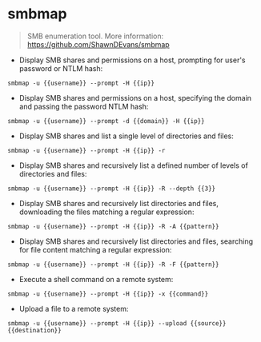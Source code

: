# smbmap

> SMB enumeration tool.
> More information: <https://github.com/ShawnDEvans/smbmap>

- Display SMB shares and permissions on a host, prompting for user's password or NTLM hash:

`smbmap -u {{username}} --prompt -H {{ip}}`

- Display SMB shares and permissions on a host, specifying the domain and passing the password NTLM hash:

`smbmap -u {{username}} --prompt -d {{domain}} -H {{ip}}`

- Display SMB shares and list a single level of directories and files:

`smbmap -u {{username}} --prompt -H {{ip}} -r`

- Display SMB shares and recursively list a defined number of levels of directories and files:

`smbmap -u {{username}} --prompt -H {{ip}} -R --depth {{3}}`

- Display SMB shares and recursively list directories and files, downloading the files matching a regular expression:

`smbmap -u {{username}} --prompt -H {{ip}} -R -A {{pattern}}`

- Display SMB shares and recursively list directories and files, searching for file content matching a regular expression:

`smbmap -u {{username}} --prompt -H {{ip}} -R -F {{pattern}}`

- Execute a shell command on a remote system:

`smbmap -u {{username}} --prompt -H {{ip}} -x {{command}}`

- Upload a file to a remote system:

`smbmap -u {{username}} --prompt -H {{ip}} --upload {{source}} {{destination}}`
